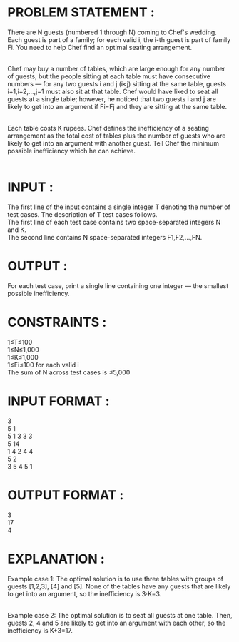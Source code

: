 # PROBLEM STATEMENT :

There are N guests (numbered 1 through N) coming to Chef's wedding. Each guest is part of a family; for each valid i, the i-th guest is part of family Fi. You need to help Chef find an optimal seating arrangement.</br></br>

Chef may buy a number of tables, which are large enough for any number of guests, but the people sitting at each table must have consecutive numbers ― for any two guests i and j (i<j) sitting at the same table, guests i+1,i+2,…,j−1 must also sit at that table. Chef would have liked to seat all guests at a single table; however, he noticed that two guests i and j are likely to get into an argument if Fi=Fj and they are sitting at the same table.</br></br>

Each table costs K rupees. Chef defines the inefficiency of a seating arrangement as the total cost of tables plus the number of guests who are likely to get into an argument with another guest. Tell Chef the minimum possible inefficiency which he can achieve.</br></br>



# INPUT :

The first line of the input contains a single integer T denoting the number of test cases. The description of T test cases follows.</br>
The first line of each test case contains two space-separated integers N and K.</br>
The second line contains N space-separated integers F1,F2,…,FN.</br>



# OUTPUT :

For each test case, print a single line containing one integer ― the smallest possible inefficiency.</br>



# CONSTRAINTS :

1≤T≤100</br>
1≤N≤1,000</br>
1≤K≤1,000</br>
1≤Fi≤100 for each valid i</br>
The sum of N across test cases is ≤5,000</br>



# INPUT FORMAT :

3</br>
5 1</br>
5 1 3 3 3</br>
5 14</br>
1 4 2 4 4</br>
5 2</br>
3 5 4 5 1</br>



# OUTPUT FORMAT :

3</br>
17</br>
4</br>



# EXPLANATION :

Example case 1: The optimal solution is to use three tables with groups of guests [1,2,3], [4] and [5]. None of the tables have any guests that are likely to get into an argument, so the inefficiency is 3⋅K=3.</br></br>

Example case 2: The optimal solution is to seat all guests at one table. Then, guests 2, 4 and 5 are likely to get into an argument with each other, so the inefficiency is K+3=17.</br>
